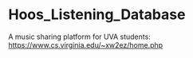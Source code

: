 # Hoos_Listening_Database
A music sharing platform for UVA students: https://www.cs.virginia.edu/~xw2ez/home.php
